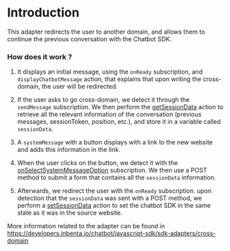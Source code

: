 # Introduction

This adapter redirects the user to another domain, and allows them to continue the previous conversation with the Chatbot SDK.


### How does it work ?    
1. It displays an initial message, using the `onReady` subscription, and `displayChatbotMessage` action, that explains that upon writing the cross-domain, the user will be redirected.   

2. If the user asks to go cross-domain, we detect it through the `sendMessage` subscription. We then perform the <a href="https://developers.inbenta.io/chatbot/javascript-sdk/sdk-customization/actions#getsessiondata">getSessionData</a> action to retrieve all the relevant information of the conversation (previous messages, sessionToken, position, etc.), and store it in a variable called `sessionData`.

3. A `systemMessage` with a button displays with a link to the new website and adds this information in the link.

4. When the user clicks on the button, we detect it with the <a href="https://developers.inbenta.io/chatbot/javascript-sdk/sdk-customization/subscriptions#onselectsystemmessageoption">onSelectSystemMessageOption</a> subscription. We then use a POST method to submit a form that contains all the `sessionData` information.

5. Afterwards, we redirect the user with the `onReady` subscription. upon detection that the `sessionData` was sent with a POST method, we perform a <a href="https://developers.inbenta.io/chatbot/javascript-sdk/sdk-customization/actions#getsessiondata">setSessionData</a> action to set the chatbot SDK in the same state as it was in the source website.

More information related to the adapter can be found in https://developers.inbenta.io/chatbot/javascript-sdk/sdk-adapters/cross-domain
